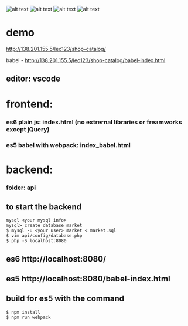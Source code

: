 

![alt text](https://i.ibb.co/JFQ9Wm1/1.png)
![alt text](https://i.ibb.co/KGgyCx1/2.png)
![alt text](https://i.ibb.co/gygZSBb/3.png)
![alt text](https://i.ibb.co/cYV4d2G/image.png)


# demo
http://138.201.155.5/leo123/shop-catalog/

babel - http://138.201.155.5/leo123/shop-catalog/babel-index.html

## editor: vscode

# frontend:
### es6 plain js: index.html (no extrernal libraries or freamworks except jQuery)
### es5 babel with webpack: index_babel.html

# backend:
### folder: api

## to start the backend
```
mysql <your mysql info>
mysql> create database market
$ mysql -u <your user> market < market.sql
$ vim api/config/database.php
$ php -S localhost:8080
````
## es6 http://localhost:8080/
## es5 http://localhost:8080/babel-index.html

## build for es5 with the command 
````
$ npm install
$ npm run webpack
````
